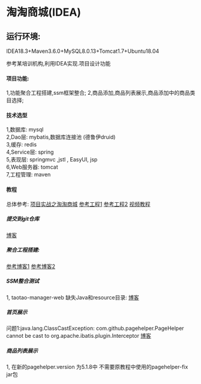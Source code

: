 淘淘商城(IDEA)
===========
运行环境:
-------
 IDEA18.3+Maven3.6.0+MySQL8.0.13+Tomcat1.7+Ubuntu18.04

参考某培训机构,利用IDEA实现.项目设计功能

#### 项目功能:
1,功能聚合工程搭建,ssm框架整合;
2,商品添加,商品列表展示,商品添加中的商品类目选择;

#### 技术选型
1,数据库: mysql  
2,Dao层: mybatis,数据库连接池 (德鲁伊druid)  
3,缓存: redis  
4,Service层: spring  
5,表现层:  springmvc ,jstl , EasyUI, jsp   
6,Web服务器: tomcat   
7,工程管理: maven  

#### 教程
总体参考: 
[项目实战之淘淘商城](https://blog.csdn.net/yerenyuan_pku/column/info/15737/)
[参考工程1](https://github.com/MrSorrow/taotao) 
[参考工程2](https://github.com/williamHappy/tao-shopping-mall)
[视频教程](https://www.bilibili.com/video/av14344869/?spm_id_from=333.788.videocard.2)

##### 提交到git仓库
[博客](https://blog.csdn.net/qq_35246620/article/details/69668846)
##### 聚合工程搭建:
[参考博客1](https://blog.csdn.net/williamhappy/article/details/54376855#%E4%B8%80-%E9%A1%B9%E7%9B%AE%E5%B7%A5%E7%A8%8B%E7%9B%AE%E5%BD%95)
[参考博客2](https://blog.csdn.net/for_my_life/article/details/78939078)

##### SSM整合测试
1, taotao-manager-web 缺失Java和resource目录: [博客](https://blog.csdn.net/u014756827/article/details/52497572)

##### 首页展示
问题1:java.lang.ClassCastException: com.github.pagehelper.PageHelper cannot be cast to org.apache.ibatis.plugin.Interceptor [博客](https://blog.csdn.net/Code_shadow/article/details/81281541)
 
##### 商品列表展示
1, 在新的pagehelper.version 为5.1.8中 不需要原教程中使用的pagehelper-fix jar包
